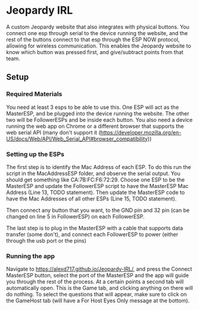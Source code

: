 # Jeopardy IRL

A custom Jeopardy website that also integrates with physical buttons. You connect one esp through serial to the device running the website, and the rest of the buttons connect to that esp through the ESP NOW protocol, allowing for wireless communication. This enables the Jeopardy website to know which button was pressed first, and give/subtract points from that team.

## Setup

### Required Materials

You need at least 3 esps to be able to use this. One ESP will act as the MasterESP, and be plugged into the device running the website. The other two will be FollowerESPs and be inside each button.
You also need a device running the web app on Chrome or a different browser that supports the web serial API (many don't support it (https://developer.mozilla.org/en-US/docs/Web/API/Web_Serial_API#browser_compatibility))

### Setting up the ESPs

The first step is to identify the Mac Address of each ESP. To do this run the script in the MacAddressESP folder, and observe the serial output. You should get something like CA:7B:FC:F6:72:29.
Choose one ESP to be the MasterESP and update the FollowerESP script to have the MasterESP Mac Address (Line 13, TODO statement). Then update the MasterESP code to have the Mac Addresses of all other ESPs (Line 15, TODO statement).

Then connect any button that you want, to the GND pin and 32 pin (can be changed on line 5 in FollowerESP) on each FollowerESP.

The last step is to plug in the MasterESP with a cable that supports data transfer (some don't), and connect each FollowerESP to power (either through the usb port or the pins)

### Running the app

Navigate to https://alexd717.github.io/Jeopardy-IRL/, and press the Connect MasterESP button, select the port of the MasterESP and the app will guide you through the rest of the process.
At a certain points a second tab will automatically open. This is the Game tab, and clicking anything on there will do nothing. To select the questions that will appear, make sure to click on the GameHost tab (will have a For Host Eyes Only message at the bottom).

